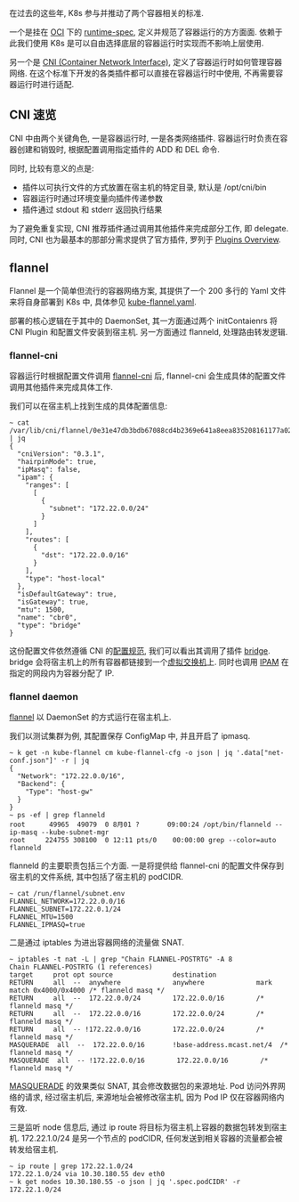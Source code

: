 在过去的这些年, K8s 参与并推动了两个容器相关的标准.

一个是挂在 [OCI](https://opencontainers.org/) 下的 [runtime-spec](https://github.com/opencontainers/runtime-spec),
定义并规范了容器运行的方方面面. 依赖于此我们使用 K8s 是可以自由选择底层的容器运行时实现而不影响上层使用.

另一个是 [CNI (Container Network Interface)](https://github.com/containernetworking/cni),
定义了容器运行时如何管理容器网络.
在这个标准下开发的各类插件都可以直接在容器运行时中使用, 不再需要容器运行时进行适配.

## CNI 速览
CNI 中由两个关键角色, 一是容器运行时, 一是各类网络插件.
容器运行时负责在容器创建和销毁时, 根据配置调用指定插件的 ADD 和 DEL 命令.

同时, 比较有意义的点是:
- 插件以可执行文件的方式放置在宿主机的特定目录, 默认是 /opt/cni/bin
- 容器运行时通过环境变量向插件传递参数
- 插件通过 stdout 和 stderr 返回执行结果

为了避免重复实现, CNI 推荐插件通过调用其他插件来完成部分工作, 即 delegate.
同时, CNI 也为最基本的那部分需求提供了官方插件, 罗列于 [Plugins Overview](https://www.cni.dev/plugins/current/).

## flannel
Flannel 是一个简单但流行的容器网络方案, 其提供了一个 200 多行的 Yaml 文件来将自身部署到 K8s 中,
具体参见 [kube-flannel.yaml](https://github.com/flannel-io/flannel/blob/master/Documentation/kube-flannel.yml#L106).

部署的核心逻辑在于其中的 DaemonSet,
其一方面通过两个 initContaienrs 将 CNI Plugin 和配置文件安装到宿主机.
另一方面通过 flanneld, 处理路由转发逻辑.

### flannel-cni
容器运行时根据配置文件调用 [flannel-cni](https://github.com/flannel-io/cni-plugin) 后,
flannel-cni 会生成具体的配置文件调用其他插件来完成具体工作.

我们可以在宿主机上找到生成的具体配置信息:
```shell
~ cat /var/lib/cni/flannel/0e31e47db3bdb67088cd4b2369e641a8eea835208161177a02cbf6b8d26f3373 | jq
{
  "cniVersion": "0.3.1",
  "hairpinMode": true,
  "ipMasq": false,
  "ipam": {
    "ranges": [
      [
        {
          "subnet": "172.22.0.0/24"
        }
      ]
    ],
    "routes": [
      {
        "dst": "172.22.0.0/16"
      }
    ],
    "type": "host-local"
  },
  "isDefaultGateway": true,
  "isGateway": true,
  "mtu": 1500,
  "name": "cbr0",
  "type": "bridge"
}
```
这份配置文件依然遵循 CNI 的[配置规范](https://www.cni.dev/docs/spec/#section-1-network-configuration-format),
我们可以看出其调用了插件 [bridge](https://www.cni.dev/plugins/current/main/bridge/).
bridge 会将宿主机上的所有容器都链接到一个[虚拟交换机](https://wiki.archlinux.org/title/network_bridge)上.
同时也调用 [IPAM](https://www.cni.dev/plugins/current/ipam/) 在指定的网段内为容器分配了 IP.

### flannel daemon
[flannel](https://github.com/flannel-io/flannel) 以 DaemonSet 的方式运行在宿主机上.

我们以测试集群为例, 其配置保存 ConfigMap 中, 并且开启了 ipmasq.
```shell
~ k get -n kube-flannel cm kube-flannel-cfg -o json | jq '.data["net-conf.json"]' -r | jq
{
  "Network": "172.22.0.0/16",
  "Backend": {
    "Type": "host-gw"
  }
}
~ ps -ef | grep flanneld
root      49965  49079  0 8月01 ?       09:00:24 /opt/bin/flanneld --ip-masq --kube-subnet-mgr
root     224755 308100  0 12:11 pts/0    00:00:00 grep --color=auto flanneld
```

flanneld 的主要职责包括三个方面.
一是将提供给 flannel-cni 的配置文件保存到宿主机的文件系统, 其中包括了宿主机的 podCIDR.
```shell
~ cat /run/flannel/subnet.env
FLANNEL_NETWORK=172.22.0.0/16
FLANNEL_SUBNET=172.22.0.1/24
FLANNEL_MTU=1500
FLANNEL_IPMASQ=true
```

二是通过 iptables 为进出容器网络的流量做 SNAT.
```shell
~ iptables -t nat -L | grep "Chain FLANNEL-POSTRTG" -A 8
Chain FLANNEL-POSTRTG (1 references)
target     prot opt source               destination
RETURN     all  --  anywhere             anywhere             mark match 0x4000/0x4000 /* flanneld masq */
RETURN     all  --  172.22.0.0/24        172.22.0.0/16        /* flanneld masq */
RETURN     all  --  172.22.0.0/16        172.22.0.0/24        /* flanneld masq */
RETURN     all  -- !172.22.0.0/16        172.22.0.0/24        /* flanneld masq */
MASQUERADE  all  --  172.22.0.0/16       !base-address.mcast.net/4  /* flanneld masq */
MASQUERADE  all  -- !172.22.0.0/16        172.22.0.0/16        /* flanneld masq */
```
[MASQUERADE](https://askubuntu.com/questions/466445/what-is-masquerade-in-the-context-of-iptables) 的效果类似 SNAT,
其会修改数据包的来源地址.
Pod 访问外界网络的请求, 经过宿主机后, 来源地址会被修改宿主机, 因为 Pod IP 仅在容器网络内有效.

三是监听 node 信息后, 通过 ip route 将目标为宿主机上容器的数据包转发到宿主机.
172.22.1.0/24 是另一个节点的 podCIDR, 任何发送到相关容器的流量都会被转发给宿主机.
```shell
~ ip route | grep 172.22.1.0/24
172.22.1.0/24 via 10.30.180.55 dev eth0
~ k get nodes 10.30.180.55 -o json | jq '.spec.podCIDR' -r
172.22.1.0/24
```
